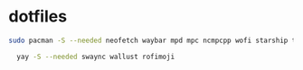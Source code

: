 # dotfiles

```zsh
sudo pacman -S --needed neofetch waybar mpd mpc ncmpcpp wofi starship ttf-jetbrains-mono papirus-icon-theme ttf-jetbrains-mono ttf-0xproto-nerd
```

```zsh
  yay -S --needed swaync wallust rofimoji 
```
